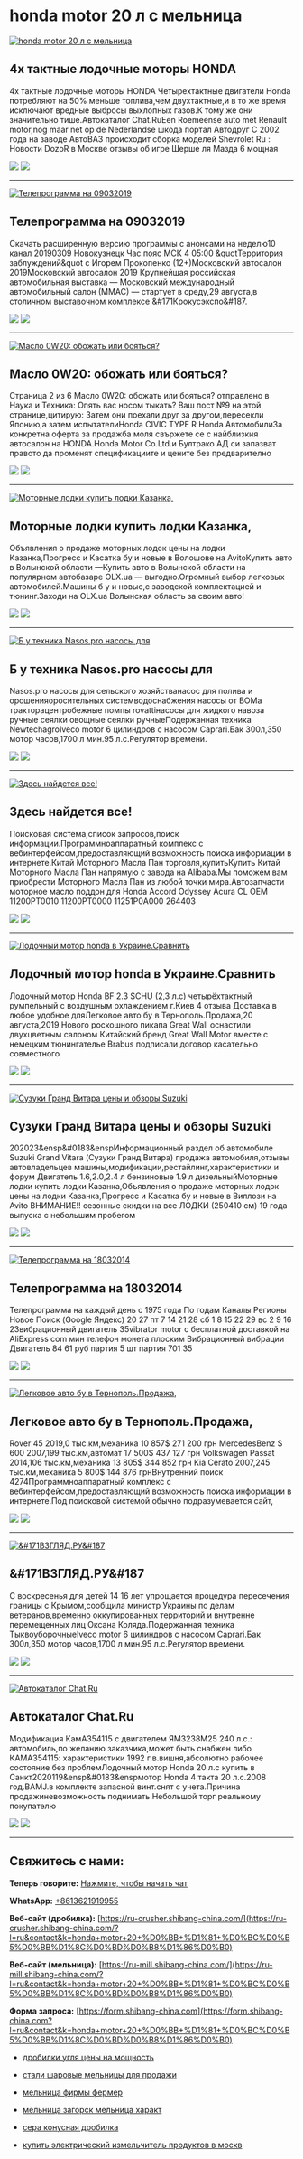 # honda motor 20 л с мельница

<a href="https://swt.shibang-china.com/?n=lxq&l=ru&img&k=honda+motor+20+%D0%BB+%D1%81+%D0%BC%D0%B5%D0%BB%D1%8C%D0%BD%D0%B8%D1%86%D0%B0" target="_blank">![honda motor 20 л с мельница](http://static.shibang-china.com/all-800x300/1188.jpg)</a>

## 4x тактные лодочные моторы HONDA
4x тактные лодочные моторы HONDA Четырехтактные двигатели Honda потребляют на 50% меньше топлива,чем двухтактные,и в то же время исключают вредные выбросы выхлопных газов.К тому же они значительно тише.Автокаталог Chat.RuEen Roemeense auto met Renault motor,nog maar net op de Nederlandse шкода портал Автодруг С 2002 года на заводе АвтоВАЗ происходит сборка моделей Shevrolet Ru : Новости DozoR в Москве отзывы об игре Шерше ля Мазда 6 мощная


<a href="https://whatsapp.shibangsoft.com/WhatsApp.php" target="_blank" title="WhatsApp">![](http://static.shibang-china.com/icon/whatsapp.png)</a> <a href="https://swt.shibang-china.com/?n=lxq&l=ru&icon&k=honda+motor+20+%D0%BB+%D1%81+%D0%BC%D0%B5%D0%BB%D1%8C%D0%BD%D0%B8%D1%86%D0%B0" target="_blank">![](http://static.shibang-china.com/icon/chat-ru.png)</a>

---

<a href="https://swt.shibang-china.com/?n=lxq&l=ru&img&k=honda+motor+20+%D0%BB+%D1%81+%D0%BC%D0%B5%D0%BB%D1%8C%D0%BD%D0%B8%D1%86%D0%B0" target="_blank">![Телепрограмма на 09032019](http://static.shibang-china.com/all-800x300/1065.jpg)</a>

## Телепрограмма на 09032019
Скачать расширенную версию программы с анонсами на неделю10 канал 20190309 Новокузнецк Час.пояс МСК 4 05:00 &quotТерритория заблуждений&quot с Игорем Прокопенко (12+)Московский автосалон 2019Московский автосалон 2019 Крупнейшая российская автомобильная выставка — Московский международный автомобильный салон (ММАС) — стартует в среду,29 августа,в столичном выставочном комплексе &#171Крокусэкспо&#187.


<a href="https://whatsapp.shibangsoft.com/WhatsApp.php" target="_blank" title="WhatsApp">![](http://static.shibang-china.com/icon/whatsapp.png)</a> <a href="https://swt.shibang-china.com/?n=lxq&l=ru&icon&k=honda+motor+20+%D0%BB+%D1%81+%D0%BC%D0%B5%D0%BB%D1%8C%D0%BD%D0%B8%D1%86%D0%B0" target="_blank">![](http://static.shibang-china.com/icon/chat-ru.png)</a>

---

<a href="https://swt.shibang-china.com/?n=lxq&l=ru&img&k=honda+motor+20+%D0%BB+%D1%81+%D0%BC%D0%B5%D0%BB%D1%8C%D0%BD%D0%B8%D1%86%D0%B0" target="_blank">![Масло 0W20: обожать или бояться?](http://static.shibang-china.com/all-800x300/1397.jpg)</a>

## Масло 0W20: обожать или бояться?
Страница 2 из 6 Масло 0W20: обожать или бояться? отправлено в Наука и Техника: Опять вас носом тыкать? Ваш пост №9 на этой странице,цитирую: Затем они поехали друг за другом,пересекли Японию,а затем испытателиHonda CIVIC TYPE R Honda АвтомобилиЗа конкретна оферта за продажба моля свържете се с найблизкия автосалон на HONDA.Honda Motor Co.Ltd.и Бултрако АД си запазват правото да променят спецификациите и цените без предварително


<a href="https://whatsapp.shibangsoft.com/WhatsApp.php" target="_blank" title="WhatsApp">![](http://static.shibang-china.com/icon/whatsapp.png)</a> <a href="https://swt.shibang-china.com/?n=lxq&l=ru&icon&k=honda+motor+20+%D0%BB+%D1%81+%D0%BC%D0%B5%D0%BB%D1%8C%D0%BD%D0%B8%D1%86%D0%B0" target="_blank">![](http://static.shibang-china.com/icon/chat-ru.png)</a>

---

<a href="https://swt.shibang-china.com/?n=lxq&l=ru&img&k=honda+motor+20+%D0%BB+%D1%81+%D0%BC%D0%B5%D0%BB%D1%8C%D0%BD%D0%B8%D1%86%D0%B0" target="_blank">![Моторные лодки купить лодки Казанка,](http://static.shibang-china.com/all-800x300/1201.jpg)</a>

## Моторные лодки купить лодки Казанка,
Объявления о продаже моторных лодок цены на лодки Казанка,Прогресс и Касатка бу и новые в Волошове на AvitoКупить авто в Волынской области —Купить авто в Волынской области на популярном автобазаре OLX.ua — выгодно.Огромный выбор легковых автомобилей.Машины б у и новые,с заводской комплектацией и тюнинг.Заходи на OLX.ua Волынская область за своим авто!


<a href="https://whatsapp.shibangsoft.com/WhatsApp.php" target="_blank" title="WhatsApp">![](http://static.shibang-china.com/icon/whatsapp.png)</a> <a href="https://swt.shibang-china.com/?n=lxq&l=ru&icon&k=honda+motor+20+%D0%BB+%D1%81+%D0%BC%D0%B5%D0%BB%D1%8C%D0%BD%D0%B8%D1%86%D0%B0" target="_blank">![](http://static.shibang-china.com/icon/chat-ru.png)</a>

---

<a href="https://swt.shibang-china.com/?n=lxq&l=ru&img&k=honda+motor+20+%D0%BB+%D1%81+%D0%BC%D0%B5%D0%BB%D1%8C%D0%BD%D0%B8%D1%86%D0%B0" target="_blank">![Б у техника Nasos.pro насосы для](http://static.shibang-china.com/all-800x300/1382.jpg)</a>

## Б у техника Nasos.pro насосы для
Nasos.pro насосы для сельского хозяйстванасос для полива и орошенияоросительных системводоснабжения насосы от ВОМа тракторацентробежные помпы rovattiнасосы для жидкого навоза ручные сеялки овощные сеялки ручныеПодержанная техника NewtechagroIveco motor 6 цилиндров с насосом Caprari.Бак 300л,350 мотор часов,1700 л мин.95 л.с.Регулятор времени.


<a href="https://whatsapp.shibangsoft.com/WhatsApp.php" target="_blank" title="WhatsApp">![](http://static.shibang-china.com/icon/whatsapp.png)</a> <a href="https://swt.shibang-china.com/?n=lxq&l=ru&icon&k=honda+motor+20+%D0%BB+%D1%81+%D0%BC%D0%B5%D0%BB%D1%8C%D0%BD%D0%B8%D1%86%D0%B0" target="_blank">![](http://static.shibang-china.com/icon/chat-ru.png)</a>

---

<a href="https://swt.shibang-china.com/?n=lxq&l=ru&img&k=honda+motor+20+%D0%BB+%D1%81+%D0%BC%D0%B5%D0%BB%D1%8C%D0%BD%D0%B8%D1%86%D0%B0" target="_blank">![Здесь найдется все!](http://static.shibang-china.com/all-800x300/501.jpg)</a>

## Здесь найдется все!
Поисковая сиcтема,список запросов,поиск информации.Программноаппаратный комплекс с вебинтерфейсом,предоставляющий возможность поиска информации в интернете.Китай Моторного Масла Пан торговля,купитьКупить Китай Моторного Масла Пан напрямую с завода на Alibaba.Мы поможем вам приобрести Моторного Масла Пан из любой точки мира.Автозапчасти моторное масло поддон для Honda Accord Odyssey Acura CL OEM 11200PT0010 11200PT0000 11251P0A000 264403


<a href="https://whatsapp.shibangsoft.com/WhatsApp.php" target="_blank" title="WhatsApp">![](http://static.shibang-china.com/icon/whatsapp.png)</a> <a href="https://swt.shibang-china.com/?n=lxq&l=ru&icon&k=honda+motor+20+%D0%BB+%D1%81+%D0%BC%D0%B5%D0%BB%D1%8C%D0%BD%D0%B8%D1%86%D0%B0" target="_blank">![](http://static.shibang-china.com/icon/chat-ru.png)</a>

---

<a href="https://swt.shibang-china.com/?n=lxq&l=ru&img&k=honda+motor+20+%D0%BB+%D1%81+%D0%BC%D0%B5%D0%BB%D1%8C%D0%BD%D0%B8%D1%86%D0%B0" target="_blank">![Лодочный мотор honda в Украине.Сравнить](http://static.shibang-china.com/all-800x300/415.jpg)</a>

## Лодочный мотор honda в Украине.Сравнить
Лодочный мотор Honda BF 2.3 SCHU (2,3 л.с) четырёхтактный румпельный с воздушным охлаждением г.Киев 4 отзыва Доставка в любое удобное дляЛегковое авто бу в Тернополь.Продажа,20 августа,2019 Нового роскошного пикапа Great Wall оснастили двухцветным салоном Китайский бренд Great Wall Motor вместе с немецким тюнингателье Brabus подписали договор касательно совместного


<a href="https://whatsapp.shibangsoft.com/WhatsApp.php" target="_blank" title="WhatsApp">![](http://static.shibang-china.com/icon/whatsapp.png)</a> <a href="https://swt.shibang-china.com/?n=lxq&l=ru&icon&k=honda+motor+20+%D0%BB+%D1%81+%D0%BC%D0%B5%D0%BB%D1%8C%D0%BD%D0%B8%D1%86%D0%B0" target="_blank">![](http://static.shibang-china.com/icon/chat-ru.png)</a>

---

<a href="https://swt.shibang-china.com/?n=lxq&l=ru&img&k=honda+motor+20+%D0%BB+%D1%81+%D0%BC%D0%B5%D0%BB%D1%8C%D0%BD%D0%B8%D1%86%D0%B0" target="_blank">![Сузуки Гранд Витара цены и обзоры Suzuki](http://static.shibang-china.com/all-800x300/984.jpg)</a>

## Сузуки Гранд Витара цены и обзоры Suzuki
202023&ensp&#0183&enspИнформационный раздел об автомобиле Suzuki Grand Vitara (Сузуки Гранд Витара) продажа автомобиля,отзывы автовладельцев машины,модификации,рестайлинг,характеристики и форум Двигатель 1.6,2.0,2.4 л бензиновые 1.9 л дизельныйМоторные лодки купить лодки Казанка,Объявления о продаже моторных лодок цены на лодки Казанка,Прогресс и Касатка бу и новые в Виллози на Avito ВНИМАНИЕ!! сезонные скидки на все ЛОДКИ (250410 см) 19 года выпуска с небольшим пробегом


<a href="https://whatsapp.shibangsoft.com/WhatsApp.php" target="_blank" title="WhatsApp">![](http://static.shibang-china.com/icon/whatsapp.png)</a> <a href="https://swt.shibang-china.com/?n=lxq&l=ru&icon&k=honda+motor+20+%D0%BB+%D1%81+%D0%BC%D0%B5%D0%BB%D1%8C%D0%BD%D0%B8%D1%86%D0%B0" target="_blank">![](http://static.shibang-china.com/icon/chat-ru.png)</a>

---

<a href="https://swt.shibang-china.com/?n=lxq&l=ru&img&k=honda+motor+20+%D0%BB+%D1%81+%D0%BC%D0%B5%D0%BB%D1%8C%D0%BD%D0%B8%D1%86%D0%B0" target="_blank">![Телепрограмма на 18032014](http://static.shibang-china.com/all-800x300/225.jpg)</a>

## Телепрограмма на 18032014
Телепрограмма на каждый день с 1975 года По годам Каналы Регионы Новое Поиск (Google Яндекс) 20 27 пт 7 14 21 28 сб 1 8 15 22 29 вс 2 9 16 23вибрационный двигатель 35vibrator motor с бесплатной доставкой на AliExpress com мин телефон монета плоским Вибрационный вибрации Двигатель 84 61 руб партия 5 шт партия 701 35


<a href="https://whatsapp.shibangsoft.com/WhatsApp.php" target="_blank" title="WhatsApp">![](http://static.shibang-china.com/icon/whatsapp.png)</a> <a href="https://swt.shibang-china.com/?n=lxq&l=ru&icon&k=honda+motor+20+%D0%BB+%D1%81+%D0%BC%D0%B5%D0%BB%D1%8C%D0%BD%D0%B8%D1%86%D0%B0" target="_blank">![](http://static.shibang-china.com/icon/chat-ru.png)</a>

---

<a href="https://swt.shibang-china.com/?n=lxq&l=ru&img&k=honda+motor+20+%D0%BB+%D1%81+%D0%BC%D0%B5%D0%BB%D1%8C%D0%BD%D0%B8%D1%86%D0%B0" target="_blank">![Легковое авто бу в Тернополь.Продажа,](http://static.shibang-china.com/all-800x300/1064.jpg)</a>

## Легковое авто бу в Тернополь.Продажа,
Rover 45 2019,0 тыс.км,механика 10 857$ 271 200 грн MercedesBenz S 600 2007,199 тыс.км,автомат 17 500$ 437 127 грн Volkswagen Passat 2014,106 тыс.км,механика 13 805$ 344 852 грн Kia Cerato 2007,245 тыс.км,механика 5 800$ 144 876 грнВнутренний поиск 4274Программноаппаратный комплекс с вебинтерфейсом,предоставляющий возможность поиска информации в интернете.Под поисковой системой обычно подразумевается сайт,


<a href="https://whatsapp.shibangsoft.com/WhatsApp.php" target="_blank" title="WhatsApp">![](http://static.shibang-china.com/icon/whatsapp.png)</a> <a href="https://swt.shibang-china.com/?n=lxq&l=ru&icon&k=honda+motor+20+%D0%BB+%D1%81+%D0%BC%D0%B5%D0%BB%D1%8C%D0%BD%D0%B8%D1%86%D0%B0" target="_blank">![](http://static.shibang-china.com/icon/chat-ru.png)</a>

---

<a href="https://swt.shibang-china.com/?n=lxq&l=ru&img&k=honda+motor+20+%D0%BB+%D1%81+%D0%BC%D0%B5%D0%BB%D1%8C%D0%BD%D0%B8%D1%86%D0%B0" target="_blank">![&#171ВЗГЛЯД.РУ&#187](http://static.shibang-china.com/all-800x300/1411.jpg)</a>

## &#171ВЗГЛЯД.РУ&#187
С воскресенья для детей 14 16 лет упрощается процедура пересечения границы с Крымом,сообщила министр Украины по делам ветеранов,временно оккупированных территорий и внутренне перемещенных лиц Оксана Коляда.Подержанная техника ТыквоуборочныеIveco motor 6 цилиндров с насосом Caprari.Бак 300л,350 мотор часов,1700 л мин.95 л.с.Регулятор времени.


<a href="https://whatsapp.shibangsoft.com/WhatsApp.php" target="_blank" title="WhatsApp">![](http://static.shibang-china.com/icon/whatsapp.png)</a> <a href="https://swt.shibang-china.com/?n=lxq&l=ru&icon&k=honda+motor+20+%D0%BB+%D1%81+%D0%BC%D0%B5%D0%BB%D1%8C%D0%BD%D0%B8%D1%86%D0%B0" target="_blank">![](http://static.shibang-china.com/icon/chat-ru.png)</a>

---

<a href="https://swt.shibang-china.com/?n=lxq&l=ru&img&k=honda+motor+20+%D0%BB+%D1%81+%D0%BC%D0%B5%D0%BB%D1%8C%D0%BD%D0%B8%D1%86%D0%B0" target="_blank">![Автокаталог Chat.Ru](http://static.shibang-china.com/all-800x300/1304.jpg)</a>

## Автокаталог Chat.Ru
Модификация КамАЗ54115 с двигателем ЯМЗ238М25 240 л.с.: автомобиль,по желанию заказчика,может быть снабжен либо КАМАЗ54115: характеристики 1992 г.в.вишня,абсолютно рабочее состояние без проблемЛодочный мотор Honda 20 л.с купить в Санкт2020119&ensp&#0183&enspмотор Honda 4 такта 20 л.с.2008 год.BAMJ.в комплекте запасной винт.снят с учета.Причина продажиневозможность поднимать.Небольшой торг реальному покупателю


<a href="https://whatsapp.shibangsoft.com/WhatsApp.php" target="_blank" title="WhatsApp">![](http://static.shibang-china.com/icon/whatsapp.png)</a> <a href="https://swt.shibang-china.com/?l=ru&icon&k=honda+motor+20+%D0%BB+%D1%81+%D0%BC%D0%B5%D0%BB%D1%8C%D0%BD%D0%B8%D1%86%D0%B0" target="_blank">![](http://static.shibang-china.com/icon/chat-ru.png)</a>

---
## Свяжитесь с нами:

**Теперь говорите:** [Нажмите, чтобы начать чат](https://swt.shibang-china.com?l=ru&contact&k=honda+motor+20+%D0%BB+%D1%81+%D0%BC%D0%B5%D0%BB%D1%8C%D0%BD%D0%B8%D1%86%D0%B0)

**WhatsApp:**  [+8613621919955](https://whatsapp.shibangsoft.com/WhatsApp.php)

**Веб-сайт (дробилка):** [https://ru-crusher.shibang-china.com/](https://ru-crusher.shibang-china.com/?l=ru&contact&k=honda+motor+20+%D0%BB+%D1%81+%D0%BC%D0%B5%D0%BB%D1%8C%D0%BD%D0%B8%D1%86%D0%B0)

**Веб-сайт (мельница):** [https://ru-mill.shibang-china.com/](https://ru-mill.shibang-china.com/?l=ru&contact&k=honda+motor+20+%D0%BB+%D1%81+%D0%BC%D0%B5%D0%BB%D1%8C%D0%BD%D0%B8%D1%86%D0%B0)

**Форма запроса:** [https://form.shibang-china.com](https://form.shibang-china.com?l=ru&contact&k=honda+motor+20+%D0%BB+%D1%81+%D0%BC%D0%B5%D0%BB%D1%8C%D0%BD%D0%B8%D1%86%D0%B0)

* [дробилки угля цены на мощность](../60/%D0%B4%D1%80%D0%BE%D0%B1%D0%B8%D0%BB%D0%BA%D0%B8%20%D1%83%D0%B3%D0%BB%D1%8F%20%D1%86%D0%B5%D0%BD%D1%8B%20%D0%BD%D0%B0%20%D0%BC%D0%BE%D1%89%D0%BD%D0%BE%D1%81%D1%82%D1%8C.md)

* [стали шаровые мельницы для продажи](../60/%D1%81%D1%82%D0%B0%D0%BB%D0%B8%20%D1%88%D0%B0%D1%80%D0%BE%D0%B2%D1%8B%D0%B5%20%D0%BC%D0%B5%D0%BB%D1%8C%D0%BD%D0%B8%D1%86%D1%8B%20%D0%B4%D0%BB%D1%8F%20%D0%BF%D1%80%D0%BE%D0%B4%D0%B0%D0%B6%D0%B8.md)

* [мельница фирмы фермер](../57/%D0%BC%D0%B5%D0%BB%D1%8C%D0%BD%D0%B8%D1%86%D0%B0%20%D1%84%D0%B8%D1%80%D0%BC%D1%8B%20%D1%84%D0%B5%D1%80%D0%BC%D0%B5%D1%80.md)

* [мельница загорск мельница характ](../54/%D0%BC%D0%B5%D0%BB%D1%8C%D0%BD%D0%B8%D1%86%D0%B0%20%D0%B7%D0%B0%D0%B3%D0%BE%D1%80%D1%81%D0%BA%20%D0%BC%D0%B5%D0%BB%D1%8C%D0%BD%D0%B8%D1%86%D0%B0%20%D1%85%D0%B0%D1%80%D0%B0%D0%BA%D1%82.md)

* [сера конусная дробилка](../51/%D1%81%D0%B5%D1%80%D0%B0%20%D0%BA%D0%BE%D0%BD%D1%83%D1%81%D0%BD%D0%B0%D1%8F%20%D0%B4%D1%80%D0%BE%D0%B1%D0%B8%D0%BB%D0%BA%D0%B0.md)

* [купить электрический измельчитель продуктов в москв](../59/%D0%BA%D1%83%D0%BF%D0%B8%D1%82%D1%8C%20%D1%8D%D0%BB%D0%B5%D0%BA%D1%82%D1%80%D0%B8%D1%87%D0%B5%D1%81%D0%BA%D0%B8%D0%B9%20%D0%B8%D0%B7%D0%BC%D0%B5%D0%BB%D1%8C%D1%87%D0%B8%D1%82%D0%B5%D0%BB%D1%8C%20%D0%BF%D1%80%D0%BE%D0%B4%D1%83%D0%BA%D1%82%D0%BE%D0%B2%20%D0%B2%20%D0%BC%D0%BE%D1%81%D0%BA%D0%B2.md)